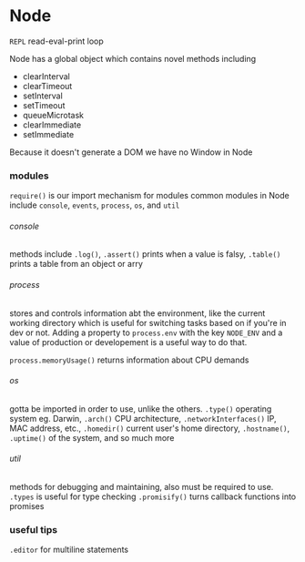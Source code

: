 # Node

`REPL` read-eval-print loop

Node has a global object which contains novel methods including

* clearInterval
* clearTimeout
* setInterval
* setTimeout
* queueMicrotask
* clearImmediate
* setImmediate

Because it doesn't generate a DOM we have no Window in Node

### modules
`require()` is our import mechanism for modules
common modules in Node include `console`, `events`, `process`, `os`, and `util`

###### console
methods include `.log()`, `.assert()` prints when a value is falsy, `.table()` prints a table from an object or arry
###### process
stores and controls information abt the environment, like the current working directory which is useful for switching tasks based on if you're in dev or not. Adding a property to `process.env` with the key `NODE_ENV` and a value of production or developement is a useful way to do that.

`process.memoryUsage()` returns information about CPU demands
###### os
gotta be imported in order to use, unlike the others. 
`.type()` operating system eg. Darwin, `.arch()` CPU architecture, `.networkInterfaces()` IP, MAC address, etc., `.homedir()` current user's home directory, `.hostname()`, `.uptime()` of the system, and so much more
###### util
methods for debugging and maintaining, also must be required to use. 
`.types` is useful for type checking
`.promisify()` turns callback functions into promises

### useful tips
`.editor` for multiline statements


